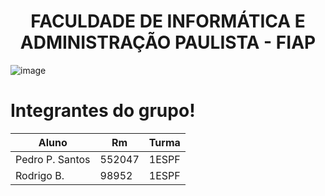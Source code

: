 <h1 align="center">FACULDADE DE INFORMÁTICA E ADMINISTRAÇÃO PAULISTA - FIAP</h1>

![image](https://github.com/PedrodosSantos37/Readme-python/assets/127102850/f8fd7a2a-ab85-49de-93e4-9fb5917dc879)

# Integrantes do grupo!

|       Aluno       |     Rm     |   Turma   |
| ----------------- | ---------- | --------- |
| Pedro P. Santos   |   552047   |   1ESPF   |
| Rodrigo B.        |   98952    |   1ESPF   |


